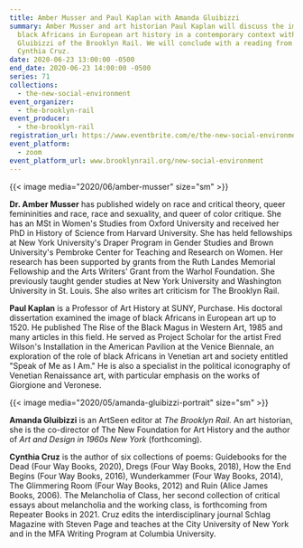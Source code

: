 ```yaml
---
title: Amber Musser and Paul Kaplan with Amanda Gluibizzi
summary: Amber Musser and art historian Paul Kaplan will discuss the image of
  black Africans in European art history in a contemporary context with Amanda
  Gluibizzi of the Brooklyn Rail. We will conclude with a reading from poet
  Cynthia Cruz.
date: 2020-06-23 13:00:00 -0500
end_date: 2020-06-23 14:00:00 -0500
series: 71
collections:
  - the-new-social-environment
event_organizer:
  - the-brooklyn-rail
event_producer:
  - the-brooklyn-rail
registration_url: https://www.eventbrite.com/e/the-new-social-environment-71-amber-musser-and-paul-kaplan-tickets-110219467394
event_platform:
  - zoom
event_platform_url: www.brooklynrail.org/new-social-environment
---
```

{{< image media="2020/06/amber-musser" size="sm" >}}

**Dr. Amber Musser** has published widely on race and critical theory, queer femininities and race, race and sexuality, and queer of color critique. She has an MSt in Women's Studies from Oxford University and received her PhD in History of Science from Harvard University. She has held fellowships at New York University's Draper Program in Gender Studies and Brown University's Pembroke Center for Teaching and Research on Women. Her research has been supported by grants from the Ruth Landes Memorial Fellowship and the Arts Writers’ Grant from the Warhol Foundation. She previously taught gender studies at New York University and Washington University in St. Louis. She also writes art criticism for The Brooklyn Rail.

**Paul Kaplan** is a Professor of Art History at SUNY, Purchase. His doctoral dissertation examined the image of black Africans in European art up to 1520. He published The Rise of the Black Magus in Western Art, 1985 and many articles in this field. He served as Project Scholar for the artist Fred Wilson's Installation in the American Pavilion at the Venice Biennale, an exploration of the role of black Africans in Venetian art and society entitled "Speak of Me as I Am." He is also a specialist in the political iconography of Venetian Renaissance art, with particular emphasis on the works of Giorgione and Veronese.

{{< image media="2020/05/amanda-gluibizzi-portrait" size="sm" >}}

**Amanda Gluibizzi** is an ArtSeen editor at *The Brooklyn Rail.* An art historian, she is the co-director of The New Foundation for Art History and the author of *Art and Design in 1960s New York* (forthcoming).

**Cynthia Cruz** is the author of six collections of poems: Guidebooks for the Dead (Four Way Books, 2020), Dregs (Four Way Books, 2018), How the End Begins (Four Way Books, 2016), Wunderkammer (Four Way Books, 2014), The Glimmering Room (Four Way Books, 2012) and Ruin (Alice James Books, 2006). The Melancholia of Class, her second collection of critical essays about melancholia and the working class, is forthcoming from Repeater Books in 2021. Cruz edits the interdisciplinary journal Schlag Magazine with Steven Page and teaches at the City University of New York and in the MFA Writing Program at Columbia University.